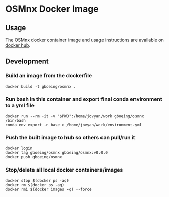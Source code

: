 # OSMnx Docker Image

## Usage

The OSMnx docker container image and usage instructions are available on [docker hub](https://hub.docker.com/r/gboeing/osmnx).

## Development

### Build an image from the dockerfile

```
docker build -t gboeing/osmnx .
```

### Run bash in this container and export final conda environment to a yml file

```
docker run --rm -it -v "$PWD":/home/jovyan/work gboeing/osmnx /bin/bash
conda env export -n base > /home/jovyan/work/environment.yml
```

### Push the built image to hub so others can pull/run it

```
docker login
docker tag gboeing/osmnx gboeing/osmnx:v0.0.0
docker push gboeing/osmnx
```

### Stop/delete all local docker containers/images

```
docker stop $(docker ps -aq)
docker rm $(docker ps -aq)
docker rmi $(docker images -q) --force
```
